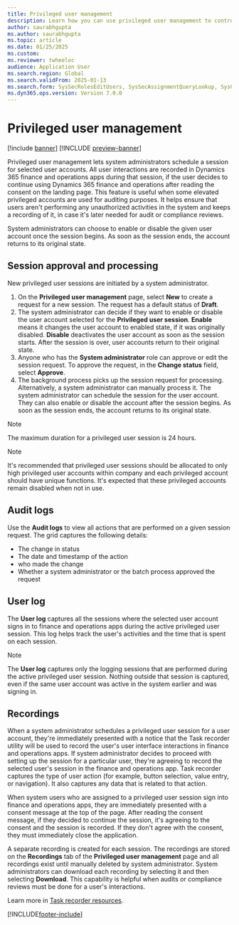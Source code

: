 ```yaml
---
title: Privileged user management
description: Learn how you can use privileged user management to control privileged user accounts.
author: saurabhgupta
ms.author: saurabhgupta
ms.topic: article
ms.date: 01/25/2025
ms.custom: 
ms.reviewer: twheeloc
audience: Application User
ms.search.region: Global
ms.search.validFrom: 2025-01-13
ms.search.form: SysSecRolesEditUsers, SysSecAssignmentQueryLookup, SysQueryForm, SysSecRoleExcludeUsers
ms.dyn365.ops.version: Version 7.0.0
---
```


# Privileged user management

[!include [banner](../includes/banner.md)]
[!INCLUDE [preview-banner](~/../shared-content/shared/preview-includes/preview-banner.md)]

Privileged user management lets system administrators schedule a session for selected user accounts. All user interactions are recorded in Dynamics 365 finance and operations apps during that session, if the user decides to continue using Dynamics 365 finance and operations after reading the consent on the landing page. This feature is useful when some elevated privileged accounts are used for auditing purposes. It helps ensure that users aren't performing any unauthorized activities in the system and keeps a recording of it, in case it's later needed for audit or compliance reviews.

System administrators can choose to enable or disable the given user account once the session begins. As soon as the session ends, the account returns to its original state.

## Session approval and processing

New privileged user sessions are initiated by a system administrator.

1. On the **Privileged user management** page, select **New** to create a request for a new session. The request has a default status of **Draft**.
1. The system administrator can decide if they want to enable or disable the user account selected for the **Privileged user session**. **Enable** means it changes the user account to enabled state, if it was originally disabled. **Disable** deactivates the user account as soon as the session starts. After the session is over, user accounts return to their original state. 
1. Anyone who has the **System administrator** role can approve or edit the session request. To approve the request, in the **Change status** field, select **Approve**.
1. The background process picks up the session request for processing. Alternatively, a system administrator can manually process it. The system administrator can schedule the session for the user account. They can also enable or disable the account after the session begins. As soon as the session ends, the account returns to its original state.

> [!NOTE]
> The maximum duration for a privileged user session is 24 hours.

> [!NOTE]
> It's recommended that privileged user sessions should be allocated to only high privileged user accounts within company and each privileged account should have unique functions. It's expected that these privileged accounts remain disabled when not in use. 

## Audit logs

Use the **Audit logs** to view all actions that are performed on a given session request. The grid captures the following details:

- The change in status
- The date and timestamp of the action
- who made the change
- Whether a system administrator or the batch process approved the request

## User log

The **User log** captures all the sessions where the selected user account signs in to finance and operations apps during the active privileged user session. This log helps track the user's activities and the time that is spent on each session.

> [!NOTE]
> The **User log** captures only the logging sessions that are performed during the active privileged user session. Nothing outside that session is captured, even if the same user account was active in the system earlier and was signing in.

## Recordings

When a system administrator schedules a privileged user session for a user account, they're immediately presented with a notice that the Task recorder utility will be used to record the user's user interface  interactions in finance and operations apps. If system administrator decides to proceed with setting up the session for a particular user, they're agreeing to record the selected user's session in the finance and operations app. Task recorder captures the type of user action (for example, button selection, value entry, or navigation). It also captures any data that is related to that action.

When system users who are assigned to a privileged user session sign into finance and operations apps, they are immediately presented with a consent message at the top of the page. After reading the consent message, if they decided to continue the session, it's agreeing to the consent and the session is recorded. If they don't agree with the consent, they must immediately close the application.

A separate recording is created for each session. The recordings are stored on the **Recordings** tab of the **Privileged user management** page and all recordings exist until manually deleted by system administrator. System administrators can download each recording by selecting it and then selecting **Download**. This capability is helpful when audits or compliance reviews must be done for a user's interactions.

Learn more in [Task recorder resources](../../dev-itpro/user-interface/task-recorder.md).

[!INCLUDE[footer-include](../../../includes/footer-banner.md)]
